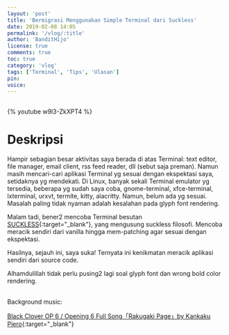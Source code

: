 ```yaml
---
layout: 'post'
title: 'Bermigrasi Menggunakan Simple Terminal dari Suckless'
date: 2019-02-08 14:05
permalink: '/vlog/:title'
author: 'BanditHijo'
license: true
comments: true
toc: true
category: 'vlog'
tags: ['Terminal', 'Tips', 'Ulasan']
pin:
voice:
---
```


<div style="margin-top:30px;"></div>
<!-- EMBED CONTAINER: YOUTUBE -->

{% youtube w9l3-ZkXPT4 %}

# Deskripsi

Hampir sebagian besar aktivitas saya berada di atas Terminal: text editor, file manager, email client, rss feed reader, dll (sebut saja preman). Namun masih mencari-cari aplikasi Terminal yg sesuai dengan ekspektasi saya, setidaknya yg mendekati. Di Linux, banyak sekali Terminal emulator yg tersedia, beberapa yg sudah saya coba, gnome-terminal, xfce-terminal, lxterminal, urxvt, termite, kitty, alacritty. Namun, belum ada yg sesuai. Masalah paling tidak nyaman adalah kesalahan pada glyph font rendering.

Malam tadi, bener2 mencoba Terminal besutan [SUCKLESS](https://suckless.org/){:target="_blank"}, yang mengusung suckless filosofi. Mencoba meracik sendiri dari vanilla hingga mem-patching agar sesuai dengan ekspektasi.

Hasilnya, sejauh ini, saya suka!
Ternyata ini kenikmatan meracik aplikasi sendiri dari source code.

Alhamdulillah tidak perlu pusing2 lagi soal glyph font dan wrong bold color rendering.

<br>
Background music:

[Black Clover OP 6 / Opening 6 Full Song「Rakugaki Page」by Kankaku Piero](https://www.youtube.com/watch?v=ieeQbCers8M){:target="_blank"}
